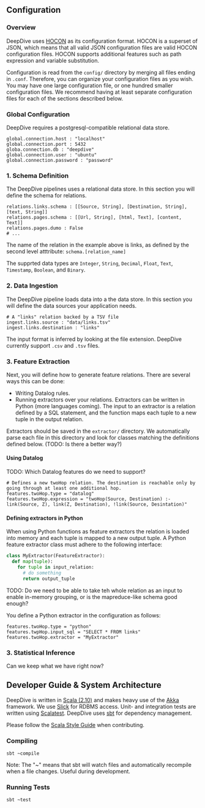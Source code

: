 ## Configuration

### Overview

DeepDive uses [HOCON](https://github.com/typesafehub/config/blob/master/HOCON.md) as its configuration format. HOCON is a superset of JSON, which means that all valid JSON configuration files are valid HOCON configuration files. HOCON supports additional features such as path expression and variable substitution.

Configuration is read from the `config/` directory by merging all files ending in `.conf`. Therefore, you can organize your configuration files as you wish. You may have one large configuration file, or one hundred smaller configuration files. We recommend having at least separate configuration files for each of the sections described below.

### Global Configuration

DeepDive requires a postgresql-compatible relational data store. 

```
global.connection.host : "localhost"
global.connection.port : 5432
globa.connection.db : "deepdive"
global.connection.user : "ubuntu"
global.connection.password : "password"
```

### 1. Schema Definition

The DeepDive pipelines uses a relational data store. In this section you will define the schema for relations.

```
relations.links.schema : [[Source, String], [Destination, String], [text, String]]
relations.pages.schema : [[Url, String], [html, Text], [content, Text]]
relations.pages.dumo : False
# ... 
```

The name of the relation in the example above is links, as defined by the second level atttribute: `schema.[relation_name]`

The supprted data types are `Integer`, `String`, `Decimal`, `Float`, `Text`, `Timestamp`, `Boolean`, and `Binary`.


### 2. Data Ingestion

The DeepDive pipeline loads data into a the data store. In this section you will define the data sources your application needs.

```
# A "links" relation backed by a TSV file
ingest.links.source : "data/links.tsv"
ingest.links.destination : "links"
```

The input format is inferred by looking at the file extension. DeepDive currently support `.csv` and `.tsv` files.


### 3. Feature Extraction

Next, you will define how to generate feature relations. There are several ways this can be done:

- Writing Datalog rules.
- Running extractors over your relations. Extractors can be written in Python (more languages coming). The input to an extractor is a relation defined by a SQL statement, and the function maps each tuple to a new tuple in the output relation.

Extractors should be saved in the `extractor/` directory. We automatically parse each file in this directory and look for classes matching the definitions defined below. (TODO: Is there a better way?)

#### Using Datalog

TODO: Which Datalog features do we need to support?

```
# Defines a new twoHop relation. The destination is reachable only by going through at least one additional hop.
features.twoHop.type = "datalog"
features.twoHop.expression = "twoHop(Source, Destination) :- link(Source, Z), link(Z, Destination), !link(Source, Desintation)"
```

#### Defining extractors in Python

When using Python functions as feature extractors the relation is loaded into memory and each tuple is mapped to a new output tuple. A Python feature extractor class must adhere to the following interface:

```python
class MyExtractor(FeatureExtractor):
  def map(tuple):
    for tuple in input_relation:
      # do something
      return output_tuple
```

TODO: Do we need to be able to take teh whole relation as an input to enable in-memory grouping, or is the mapreduce-like schema good enough?

You define a Python extractor in the configuration as follows:

```
features.twoHop.type = "python"
features.twpHop.input_sql = "SELECT * FROM links"
features.twoHop.extractor = "MyExtractor"
```

### 3. Statistical Inference

Can we keep what we have right now? 


## Developer Guide & System Architecture 

DeepDive is written in [Scala (2.10)](http://www.scala-lang.org/) and makes heavy use of the [Akka](http://akka.io/) framework. We use [Slick](http://slick.typesafe.com/) for RDBMS access. Unit- and integration tests are written using [Scalatest](http://www.scalatest.org/). DeepDive uses [sbt](http://www.scala-sbt.org/) for dependency management.

Please follow the [Scala Style Guide](http://docs.scala-lang.org/style/) when contributing.

### Compiling 

```shell
sbt ~compile
```

Note: The "~" means that sbt will watch files and automatically recompile when a file changes. Useful during development.

### Running Tests

```shell
sbt ~test
```





